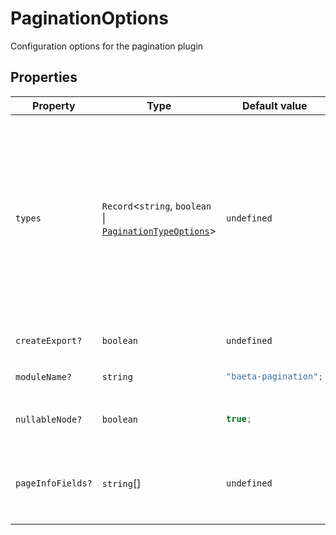 # PaginationOptions

Configuration options for the pagination plugin

## Properties

<table>
<thead>
<tr>
<th>Property</th>
<th>Type</th>
<th>Default value</th>
<th>Description</th>
</tr>
</thead>
<tbody>
<tr>
<td>

<a id="types"></a> `types`

</td>
<td>

`Record`\<`string`, `boolean` \| [`PaginationTypeOptions`](PaginationTypeOptions.md)\>

</td>
<td>

`undefined`

</td>
<td>

Map of type names to their pagination configuration.

**Example**

```typescript
{
  // Simple configuration
  User: true,

  // Advanced configuration
  UserCustom: {
    nodeType: "User",
    cursorType: "UUID!",
    connectionFields: ["totalCount: Int!"],
    edgeFields: ["hasPhotos: Boolean!"]
  }
}
```

</td>
</tr>
<tr>
<td>

<a id="createexport"></a> `createExport?`

</td>
<td>

`boolean`

</td>
<td>

`undefined`

</td>
<td>

Whether to create an export file

</td>
</tr>
<tr>
<td>

<a id="modulename"></a> `moduleName?`

</td>
<td>

`string`

</td>
<td>

```ts
"baeta-pagination";
```

</td>
<td>

Custom name for the pagination module

</td>
</tr>
<tr>
<td>

<a id="nullablenode"></a> `nullableNode?`

</td>
<td>

`boolean`

</td>
<td>

```ts
true;
```

</td>
<td>

Whether the node field should be nullable in all connections

</td>
</tr>
<tr>
<td>

<a id="pageinfofields"></a> `pageInfoFields?`

</td>
<td>

`string`[]

</td>
<td>

`undefined`

</td>
<td>

Additional fields to add to the PageInfo type

**Example**

```ts
["hasMorePages: Boolean!"];
```

</td>
</tr>
</tbody>
</table>
